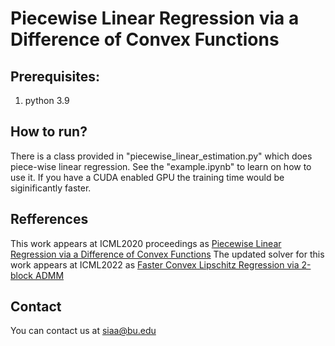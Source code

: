 # Piecewise Linear Regression via a Difference of Convex Functions

## Prerequisites:
1. python 3.9

## How to run?

There is a class provided in "piecewise_linear_estimation.py" which does piece-wise linear regression. See the "example.ipynb" to learn on how to use it. If you have a CUDA enabled GPU the training time would be siginificantly faster.


## Refferences

This work appears at ICML2020 proceedings as [Piecewise Linear Regression via a Difference of Convex Functions](https://arxiv.org/pdf/2007.02422.pdf)
The updated solver for this work appears at ICML2022 as [Faster Convex Lipschitz Regression via 2-block ADMM](https://arxiv.org/abs/2111.01348)

## Contact

You can contact us at siaa@bu.edu


